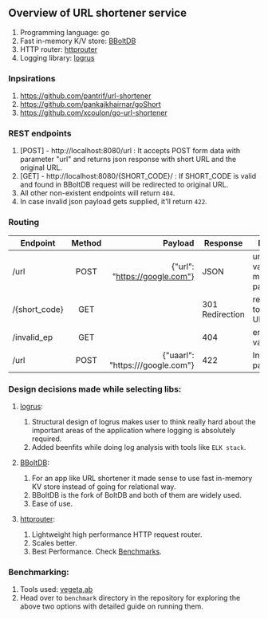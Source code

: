 ## Overview of URL shortener service

1.  Programming language: go
2.  Fast in-memory K/V store: [BBoltDB](https://github.com/coreos/bbolt)
3.  HTTP router: [httprouter](https://github.com/julienschmidt/httprouter)
4.  Logging library: [logrus](https://github.com/sirupsen/logrus)

### Inpsirations
1. https://github.com/pantrif/url-shortener
2. https://github.com/pankajkhairnar/goShort
3. https://github.com/xcoulon/go-url-shortener

### REST endpoints

1.  [POST] - http://localhost:8080/url : It accepts POST form data with parameter "url" and returns json response with short URL and the original URL.
2.  [GET] - http://localhost:8080/{SHORT_CODE}/ : If SHORT_CODE is valid and found in BBoltDB request will be redirected to original URL.
3.  All other non-existent endpoints will return `404`.
4.  In case invalid json payload gets supplied, it'll return `422`.

### Routing

| Endpoint      | Method   | Payload                               | Response        | Feature                          |
| ------------- |:--------:|--------------------------------------:|-----------------| ---------------------------------|
| /url          | POST     |   {"url": "https://google.com"}       | JSON            | url validation, mandatory param  |
| /{short_code} | GET      |                                       |301 Redirection  | redirects to original URL        |
| /invalid_ep   | GET      |                                       | 404             | endpoint validation              |
| /url          | POST     |   {"uaarl": "https:///google.com"}    | 422             | Invalid payload                  |

### Design decisions made while selecting libs:

1. [logrus](https://github.com/sirupsen/logrus):
   1. Structural design of logrus makes user to think really hard about the important areas of the application where logging is absolutely required.
   2. Added beenfits while doing log analysis with tools like `ELK stack`.
2. [BBoltDB](https://github.com/coreos/bbolt):
   1. For an app like URL shortener it made sense to use fast in-memory KV store instead of going for relational way.
   2. BBoltDB is the fork of BoltDB and both of them are widely used.
   3. Ease of use.

2. [httprouter](https://github.com/julienschmidt/httprouter):
   1. Lightweight high performance HTTP request router.
   2. Scales better.
   3. Best Performance. Check [Benchmarks](https://github.com/julienschmidt/go-http-routing-benchmark).

### Benchmarking:
1. Tools used: [vegeta](https://github.com/tsenart/vegeta),[ab](https://httpd.apache.org/docs/2.4/programs/ab.html)
2. Head over to `benchmark` directory in the repository for exploring the above two options with detailed guide on running them.    
